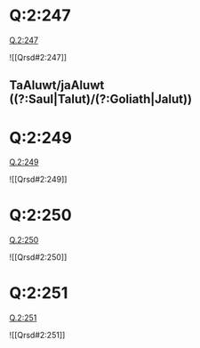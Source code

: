 
# Q:2:247

[Q.2:247](https://quran.com/2:247/tafsirs/ar-tafsir-al-tabari)

![[Qrsd#2:247]]

## TaAluwt/jaAluwt ((?:Saul|Talut)/(?:Goliath|Jalut))

# Q:2:249

[Q.2:249](https://quran.com/2:249/tafsirs/ar-tafsir-al-tabari)

![[Qrsd#2:249]]

# Q:2:250

[Q.2:250](https://quran.com/2:250/tafsirs/ar-tafsir-al-tabari)

![[Qrsd#2:250]]

# Q:2:251

[Q.2:251](https://quran.com/2:251/tafsirs/ar-tafsir-al-tabari)

![[Qrsd#2:251]]
